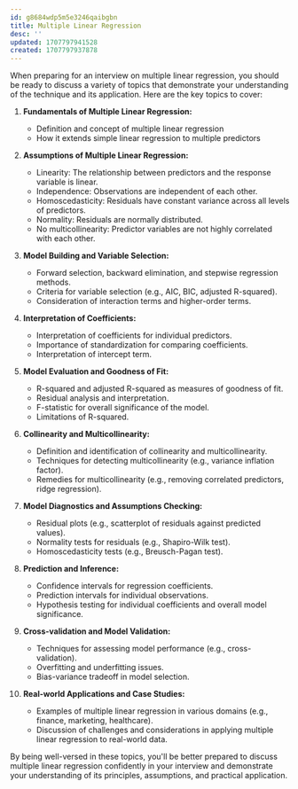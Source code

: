 ```yaml
---
id: g8684wdp5m5e3246qaibgbn
title: Multiple Linear Regression
desc: ''
updated: 1707797941528
created: 1707797937878
---
```

When preparing for an interview on multiple linear regression, you should be ready to discuss a variety of topics that demonstrate your understanding of the technique and its application. Here are the key topics to cover:

1. **Fundamentals of Multiple Linear Regression:**
   - Definition and concept of multiple linear regression
   - How it extends simple linear regression to multiple predictors

2. **Assumptions of Multiple Linear Regression:**
   - Linearity: The relationship between predictors and the response variable is linear.
   - Independence: Observations are independent of each other.
   - Homoscedasticity: Residuals have constant variance across all levels of predictors.
   - Normality: Residuals are normally distributed.
   - No multicollinearity: Predictor variables are not highly correlated with each other.

3. **Model Building and Variable Selection:**
   - Forward selection, backward elimination, and stepwise regression methods.
   - Criteria for variable selection (e.g., AIC, BIC, adjusted R-squared).
   - Consideration of interaction terms and higher-order terms.

4. **Interpretation of Coefficients:**
   - Interpretation of coefficients for individual predictors.
   - Importance of standardization for comparing coefficients.
   - Interpretation of intercept term.

5. **Model Evaluation and Goodness of Fit:**
   - R-squared and adjusted R-squared as measures of goodness of fit.
   - Residual analysis and interpretation.
   - F-statistic for overall significance of the model.
   - Limitations of R-squared.

6. **Collinearity and Multicollinearity:**
   - Definition and identification of collinearity and multicollinearity.
   - Techniques for detecting multicollinearity (e.g., variance inflation factor).
   - Remedies for multicollinearity (e.g., removing correlated predictors, ridge regression).

7. **Model Diagnostics and Assumptions Checking:**
   - Residual plots (e.g., scatterplot of residuals against predicted values).
   - Normality tests for residuals (e.g., Shapiro-Wilk test).
   - Homoscedasticity tests (e.g., Breusch-Pagan test).

8. **Prediction and Inference:**
   - Confidence intervals for regression coefficients.
   - Prediction intervals for individual observations.
   - Hypothesis testing for individual coefficients and overall model significance.

9. **Cross-validation and Model Validation:**
   - Techniques for assessing model performance (e.g., cross-validation).
   - Overfitting and underfitting issues.
   - Bias-variance tradeoff in model selection.

10. **Real-world Applications and Case Studies:**
    - Examples of multiple linear regression in various domains (e.g., finance, marketing, healthcare).
    - Discussion of challenges and considerations in applying multiple linear regression to real-world data.

By being well-versed in these topics, you'll be better prepared to discuss multiple linear regression confidently in your interview and demonstrate your understanding of its principles, assumptions, and practical application.